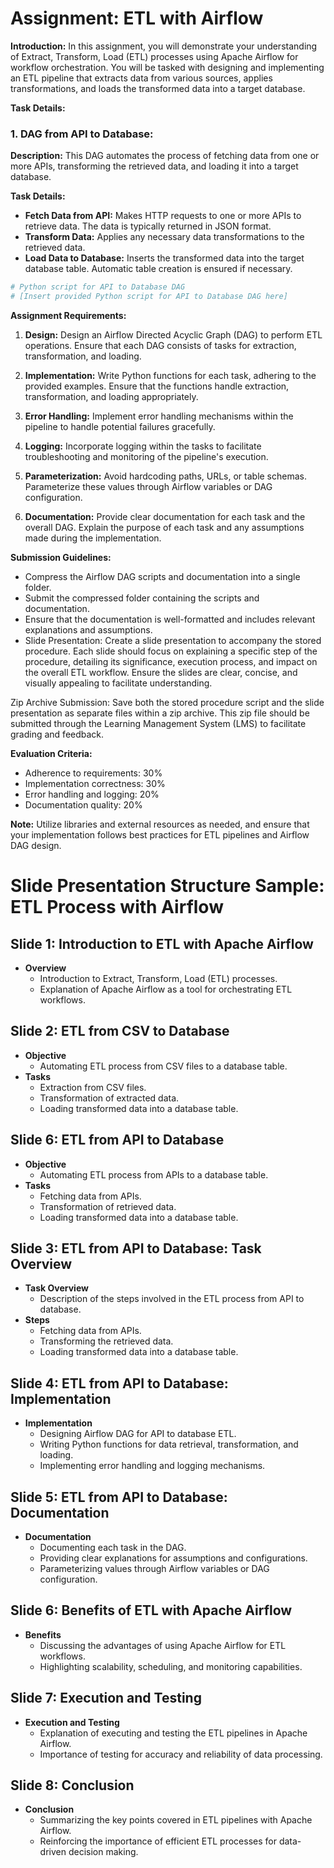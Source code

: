# Assignment: ETL with Airflow

**Introduction:**
In this assignment, you will demonstrate your understanding of Extract, Transform, Load (ETL) processes using Apache Airflow for workflow orchestration. You will be tasked with designing and implementing an ETL pipeline that extracts data from various sources, applies transformations, and loads the transformed data into a target database.

**Task Details:**

### 1. DAG from API to Database:

**Description:**
This DAG automates the process of fetching data from one or more APIs, transforming the retrieved data, and loading it into a target database.

**Task Details:**
- **Fetch Data from API:** Makes HTTP requests to one or more APIs to retrieve data. The data is typically returned in JSON format.
- **Transform Data:** Applies any necessary data transformations to the retrieved data.
- **Load Data to Database:** Inserts the transformed data into the target database table. Automatic table creation is ensured if necessary.

```python
# Python script for API to Database DAG
# [Insert provided Python script for API to Database DAG here]
```

**Assignment Requirements:**

1. **Design:** Design an Airflow Directed Acyclic Graph (DAG) to perform ETL operations. Ensure that each DAG consists of tasks for extraction, transformation, and loading.
   
2. **Implementation:** Write Python functions for each task, adhering to the provided examples. Ensure that the functions handle extraction, transformation, and loading appropriately.

3. **Error Handling:** Implement error handling mechanisms within the pipeline to handle potential failures gracefully.

4. **Logging:** Incorporate logging within the tasks to facilitate troubleshooting and monitoring of the pipeline's execution.

5. **Parameterization:** Avoid hardcoding paths, URLs, or table schemas. Parameterize these values through Airflow variables or DAG configuration.

6. **Documentation:** Provide clear documentation for each task and the overall DAG. Explain the purpose of each task and any assumptions made during the implementation.

**Submission Guidelines:**
- Compress the Airflow DAG scripts and documentation into a single folder.
- Submit the compressed folder containing the scripts and documentation.
- Ensure that the documentation is well-formatted and includes relevant explanations and assumptions.
- Slide Presentation: Create a slide presentation to accompany the stored procedure. Each slide should focus on explaining a specific step of the procedure, detailing its significance, execution process, and impact on the overall ETL workflow. Ensure the slides are clear, concise, and visually appealing to facilitate understanding.

Zip Archive Submission: Save both the stored procedure script and the slide presentation as separate files within a zip archive. This zip file should be submitted through the Learning Management System (LMS) to facilitate grading and feedback.

**Evaluation Criteria:**
- Adherence to requirements: 30%
- Implementation correctness: 30%
- Error handling and logging: 20%
- Documentation quality: 20%

**Note:** Utilize libraries and external resources as needed, and ensure that your implementation follows best practices for ETL pipelines and Airflow DAG design.


# Slide Presentation Structure Sample: ETL Process with Airflow

## Slide 1: Introduction to ETL with Apache Airflow
- **Overview**
  - Introduction to Extract, Transform, Load (ETL) processes.
  - Explanation of Apache Airflow as a tool for orchestrating ETL workflows.

## Slide 2: ETL from CSV to Database
- **Objective**
  - Automating ETL process from CSV files to a database table.
- **Tasks**
  - Extraction from CSV files.
  - Transformation of extracted data.
  - Loading transformed data into a database table.

## Slide 6: ETL from API to Database
- **Objective**
  - Automating ETL process from APIs to a database table.
- **Tasks**
  - Fetching data from APIs.
  - Transformation of retrieved data.
  - Loading transformed data into a database table.

## Slide 3: ETL from API to Database: Task Overview
- **Task Overview**
  - Description of the steps involved in the ETL process from API to database.
- **Steps**
  - Fetching data from APIs.
  - Transforming the retrieved data.
  - Loading transformed data into a database table.

## Slide 4: ETL from API to Database: Implementation
- **Implementation**
  - Designing Airflow DAG for API to database ETL.
  - Writing Python functions for data retrieval, transformation, and loading.
  - Implementing error handling and logging mechanisms.

## Slide 5: ETL from API to Database: Documentation
- **Documentation**
  - Documenting each task in the DAG.
  - Providing clear explanations for assumptions and configurations.
  - Parameterizing values through Airflow variables or DAG configuration.

## Slide 6: Benefits of ETL with Apache Airflow
- **Benefits**
  - Discussing the advantages of using Apache Airflow for ETL workflows.
  - Highlighting scalability, scheduling, and monitoring capabilities.

## Slide 7: Execution and Testing
- **Execution and Testing**
  - Explanation of executing and testing the ETL pipelines in Apache Airflow.
  - Importance of testing for accuracy and reliability of data processing.

## Slide 8: Conclusion
- **Conclusion**
  - Summarizing the key points covered in ETL pipelines with Apache Airflow.
  - Reinforcing the importance of efficient ETL processes for data-driven decision making.
